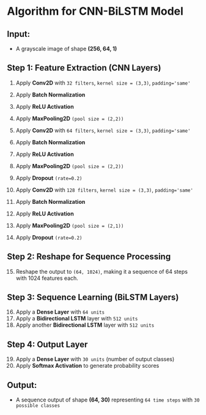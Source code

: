 # **Algorithm for CNN-BiLSTM Model**

## **Input:**  
   - A grayscale image of shape **(256, 64, 1)**  

## **Step 1: Feature Extraction (CNN Layers)**  
1. Apply **Conv2D** with `32 filters`, `kernel size = (3,3)`, `padding='same'`  
2. Apply **Batch Normalization**  
3. Apply **ReLU Activation**  
4. Apply **MaxPooling2D** `(pool size = (2,2))`  

5. Apply **Conv2D** with `64 filters`, `kernel size = (3,3)`, `padding='same'`  
6. Apply **Batch Normalization**  
7. Apply **ReLU Activation**  
8. Apply **MaxPooling2D** `(pool size = (2,2))`  
9. Apply **Dropout** `(rate=0.2)`  

10. Apply **Conv2D** with `128 filters`, `kernel size = (3,3)`, `padding='same'`  
11. Apply **Batch Normalization**  
12. Apply **ReLU Activation**  
13. Apply **MaxPooling2D** `(pool size = (2,1))`  
14. Apply **Dropout** `(rate=0.2)`  

## **Step 2: Reshape for Sequence Processing**  
15. Reshape the output to `(64, 1024)`, making it a sequence of 64 steps with 1024 features each.  

## **Step 3: Sequence Learning (BiLSTM Layers)**  
16. Apply a **Dense Layer** with `64 units`  
17. Apply a **Bidirectional LSTM** layer with `512 units`  
18. Apply another **Bidirectional LSTM** layer with `512 units`  

## **Step 4: Output Layer**  
19. Apply a **Dense Layer** with `30 units` (number of output classes)  
20. Apply **Softmax Activation** to generate probability scores  

## **Output:**  
   - A sequence output of shape **(64, 30)** representing `64 time steps` with `30 possible classes`

